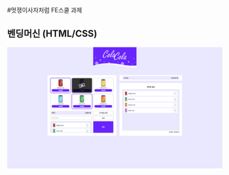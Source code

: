 #멋쟁이사자처럼 FE스쿨 과제

## 벤딩머신 (HTML/CSS)

![구현한 사진](%EC%8A%A4%ED%81%AC%EB%A6%B0%EC%83%B7%202023-03-18%20220133.png)
